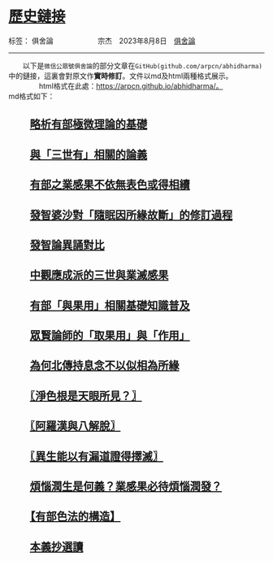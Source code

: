 ﻿# [歷史鏈接][1]

标签： 俱舍論
　　　　　　宗杰　2023年8月8日　[俱舍論](https://mp.weixin.qq.com/s/dtrnkAo_uzlrY_xa_xbdaQ)

---

　　以下是`微信公眾號俱舍論`的部分文章在`GitHub(github.com/arpcn/abhidharma)`中的鏈接，這裏會對原文作**實時修訂**。文件以md及html兩種格式展示。
　　
　　html格式在此處：https://arpcn.github.io/abhidharma/。
　　
　　md格式如下：

## 　　[略析有部極微理論的基礎](md/略析有部極微理論的基礎.md)

## 　　[與「三世有」相關的論義](md/與「三世有」相關的論義.md)

## 　　[有部之業感果不依無表色或得相續](md/有部之業感果不依無表色或得相續.md)

## 　　[發智婆沙對「隨眠因所緣故斷」的修訂過程](md/發智婆沙對「隨眠因所緣故斷」的修訂過程.md)

## 　　[發智論異誦對比](md/發智論異誦對比.md)

## 　　[中觀應成派的三世與業滅感果](md/中觀應成派的三世與業滅感果.md)

## 　　[有部「與果用」相關基礎知識普及](md/有部「與果用」相關基礎知識普及.md)

## 　　[眾賢論師的「取果用」與「作用」](md/眾賢論師的「取果用」與「作用」.md)

## 　　[為何北傳持息念不以似相為所緣](md/為何北傳持息念不以似相為所緣.md)

## 　　[〖淨色根是天眼所見？〗](md/〖淨色根是天眼所見？〗.md)

## 　　[〖阿羅漢與八解脫〗](md/〖阿羅漢與八解脫〗.md)

## 　　[〖異生能以有漏道證得擇滅〗](md/〖異生能以有漏道證得擇滅〗.md)

## 　　[煩惱潤生是何義？業感果必待煩惱潤發？](md/煩惱潤生是何義？業感果必待煩惱潤發？.md)

## 　　[【有部色法的構造】](md/【有部色法的構造】.md)

## 　　[本義抄選讀](md/本義抄選讀.md)


  [1]: https://github.com/arpcn/abhidharma


